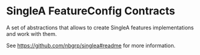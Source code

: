 # SingleA FeatureConfig Contracts

A set of abstractions that allows to create SingleA features implementations and work with them.

See https://github.com/nbgrp/singlea#readme for more information.
